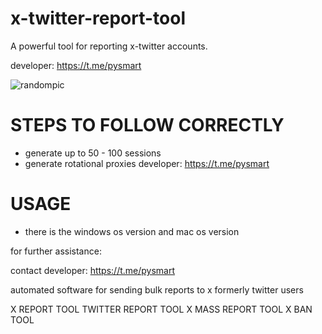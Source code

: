 # x-twitter-report-tool
A powerful tool for reporting x-twitter accounts.

developer: https://t.me/pysmart

![randompic](https://github.com/user-attachments/assets/00d292bf-d173-45c5-8117-56902d5b803b)


# STEPS TO FOLLOW CORRECTLY
- generate up to 50 - 100 sessions
- generate rotational proxies
developer: https://t.me/pysmart

# USAGE
- there is the windows os version and mac os version

for further assistance:

contact developer: https://t.me/pysmart

automated software for sending bulk reports to x formerly twitter users

X REPORT TOOL
TWITTER REPORT TOOL
X MASS REPORT TOOL
X BAN TOOL
